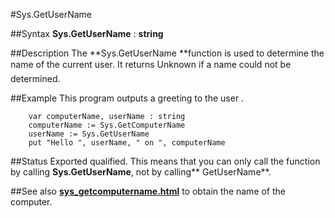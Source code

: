 
#Sys.GetUserName

##Syntax
**Sys.GetUserName** : **string**



##Description
The **Sys.GetUserName **function is used to determine the name of the current user. It returns Unknown if a name could not be determined.



##Example
This program outputs a greeting to the user .


        var computerName, userName : string
        computerName := Sys.GetComputerName
        userName := Sys.GetUserName
        put "Hello ", userName, " on ", computerName
##Status
Exported qualified.
This means that you can only call the function by calling **Sys.GetUserName**, not by calling** GetUserName**.



##See also
**[sys_getcomputername.html](Sys.GetComputerName)** to obtain the name of the computer.


